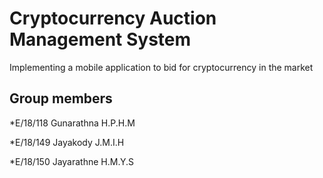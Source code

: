 # Cryptocurrency Auction Management System

Implementing a mobile application to bid for cryptocurrency in the market

## Group members

*E/18/118 Gunarathna H.P.H.M

*E/18/149 Jayakody J.M.I.H

*E/18/150 Jayarathne H.M.Y.S
